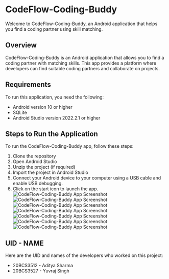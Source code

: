 # CodeFlow-Coding-Buddy

Welcome to CodeFlow-Coding-Buddy, an Android application that helps you find a coding partner using skill matching.

## Overview
CodeFlow-Coding-Buddy is an Android application that allows you to find a coding partner with matching skills. This app provides a platform where developers can find suitable coding partners and collaborate on projects.

## Requirements
To run this application, you need the following:
- Android version 10 or higher
- SQLite
- Android Studio version 2022.2.1 or higher

## Steps to Run the Application
To run the CodeFlow-Coding-Buddy app, follow these steps:
1. Clone the repository
2. Open Android Studio
3. Unzip the project (if required)
4. Import the project in Android Studio
5. Connect your Android device to your computer using a USB cable and enable USB debugging.
6. Click on the start icon to launch the app.
![CodeFlow-Coding-Buddy App Screenshot](images/1.jpg "CodeFlow-Coding-Buddy App Screenshot")
![CodeFlow-Coding-Buddy App Screenshot](images/3.jpg "CodeFlow-Coding-Buddy App Screenshot")
![CodeFlow-Coding-Buddy App Screenshot](images/4.jpg "CodeFlow-Coding-Buddy App Screenshot")
![CodeFlow-Coding-Buddy App Screenshot](images/2.jpg "CodeFlow-Coding-Buddy App Screenshot")
![CodeFlow-Coding-Buddy App Screenshot](images/5.jpg "CodeFlow-Coding-Buddy App Screenshot")
![CodeFlow-Coding-Buddy App Screenshot](images/6.jpg "CodeFlow-Coding-Buddy App Screenshot")
![CodeFlow-Coding-Buddy App Screenshot](images/7.jpg "CodeFlow-Coding-Buddy App Screenshot")

## UID - NAME
Here are the UID and names of the developers who worked on this project:
- 20BCS3512 - Aditya Sharma
- 20BCS3527 - Yuvraj Singh